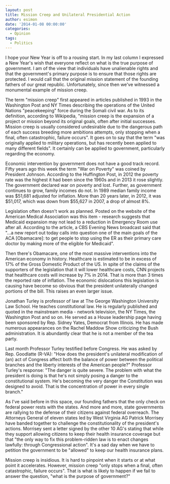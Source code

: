 ```yaml
---
layout: post
title: Mission Creep and Unilateral Presidential Action
author: esimon
date: '2014-01-08 00:00:00'
categories:
  - Opinion
tags:
  - Politics
---
```

I hope your New Year is off to a rousing start. In my last column I expressed a New Year's wish that everyone reflect on what is the true purpose of government. I am of the view that individuals have unalienable rights and that the government's primary purpose is to ensure that those rights are protected. I would call that the original mission statement of the founding fathers of our great republic. Unfortunately, since then we've witnessed a monumental example of mission creep. 

The term "mission creep" first appeared in articles published in 1993 in the Washington Post and NY Times describing the operations of the United Nations "peacekeeping" force during the Somali civil war. As to its definition, according to Wikipedia, "mission creep is the expansion of a project or mission beyond its original goals, often after initial successes. Mission creep is usually considered undesirable due to the dangerous path of each success breeding more ambitions attempts, only stopping when a final, often catastrophic, failure occurs". It goes on to say that the term "was originally applied to military operations, but has recently been applied to many different fields". It certainly can be applied to government, particularly regarding the economy. 

Economic intervention by government does not have a good track record. Fifty years ago this week the term "War on Poverty" was coined by President Johnson. According to the Huffington Post, in 2012 the poverty rate was the highest it had been since the 1960s and in 2013 it rose slightly. The government declared war on poverty and lost. Further, as government continues to grow, family incomes do not. In 1989 median family income was $51,681 adjusted for inflation. More than 20 years later, in 2012, it was $51,017, which was down from $55,627 in 2007, a drop of almost 8%. 

Legislation often doesn't work as planned. Posted on the website of the American Medical Association was this item - research suggests that Medicaid expansion may not lead to a reduction in Emergency Room use after all. According to the article, a CBS Evening News broadcast said that "...a new report out today calls into question one of the main goals of the ACA [Obamacare]: to get people to stop using the ER as their primary care doctor by making more of the eligible for Medicaid". 

Then there's Obamacare, one of the most massive interventions into the American economy in history. Healthcare is estimated to be in excess of 17% of the Gross Domestic Product of the US. In spite of the claims of the supporters of the legislation that it will lower healthcare costs, CNN projects that healthcare costs will increase by 7% in 2014. That is more than 3 times the reported rate of inflation. The economic dislocations this legislation is causing have become so obvious that the president unilaterally changed portions of the bill. This raises an even larger issue. 

Jonathan Turley is professor of law at The George Washington University Law School. He teaches constitutional law. He is regularly published and quoted in the mainstream media - network television, the NY Times, the Washington Post and so on. He served as a House leadership page having been sponsored by Rep. Sidney Yates, Democrat from Illinois. He has made numerous appearances on the Rachel Maddow Show criticizing the Bush administration. It is abundantly clear that he is not a member of the tea party. 

Last month Professor Turley testified before Congress. He was asked by Rep. Goodlatte (R-VA): "How does the president's unilateral modification of (an) act of Congress affect both the balance of power between the political branches and the liberty interests of the American people?" Professor Turley's response: "The danger is quite severe. The problem with what the president is doing is that he's not simply posing a danger to the constitutional system. He's becoming the very danger the Constitution was designed to avoid. That is the concentration of power in every single branch." 

As I've said before in this space, our founding fathers that the only check on federal power rests with the states. And more and more, state governments are rallying to the defense of their citizens against federal overreach. The Attorneys General of eleven states led by West Virginia AG Patrick Morrisey have banded together to challenge the constitutionality of the president's actions. Morrisey sent a letter signed by the other 10 AG's stating that while they support allowing citizens to keep their health insurance coverage but that "the only way to fix this problem-ridden law is to enact changes lawfully: through Congressional action". It's a sad day when we have to petition the government to be "allowed" to keep our health insurance plans. 

Mission creep is insidious. It is hard to pinpoint when it starts or at what point it accelerates. However, mission creep "only stops when a final, often catastrophic, failure occurs". That is what is likely to happen if we fail to answer the question, "what is the purpose of government?" 

